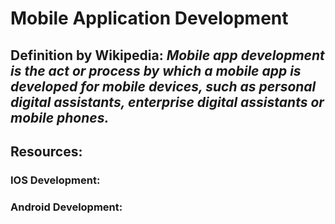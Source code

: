 # Mobile Application Development

## Definition by Wikipedia: *Mobile app development is the act or process by which a mobile app is developed for mobile devices, such as personal digital assistants, enterprise digital assistants or mobile phones.*

## Resources:

### IOS Development:


### Android Development:


